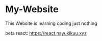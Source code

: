 # My-Website

This Website is learning coding just nothing 


beta react: https://react.nayukikuu.xyz
